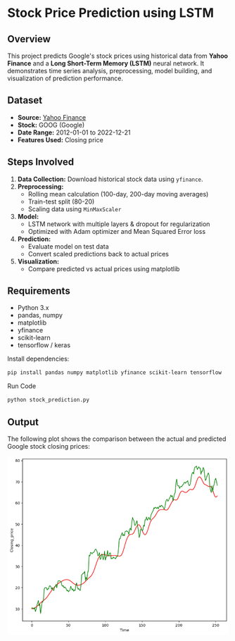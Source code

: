 # Stock Price Prediction using LSTM

## Overview
This project predicts Google's stock prices using historical data from **Yahoo Finance** and a **Long Short-Term Memory (LSTM)** neural network. It demonstrates time series analysis, preprocessing, model building, and visualization of prediction performance.

## Dataset
- **Source:** [Yahoo Finance](https://finance.yahoo.com/)
- **Stock:** GOOG (Google)
- **Date Range:** 2012-01-01 to 2022-12-21
- **Features Used:** Closing price

## Steps Involved
1. **Data Collection:** Download historical stock data using `yfinance`.
2. **Preprocessing:**
   - Rolling mean calculation (100-day, 200-day moving averages)
   - Train-test split (80-20)
   - Scaling data using `MinMaxScaler`
3. **Model:**
   - LSTM network with multiple layers & dropout for regularization
   - Optimized with Adam optimizer and Mean Squared Error loss
4. **Prediction:**
   - Evaluate model on test data
   - Convert scaled predictions back to actual prices
5. **Visualization:**
   - Compare predicted vs actual prices using matplotlib

## Requirements
- Python 3.x
- pandas, numpy
- matplotlib
- yfinance
- scikit-learn
- tensorflow / keras

Install dependencies:
```bash
pip install pandas numpy matplotlib yfinance scikit-learn tensorflow
```
Run Code
```bash
python stock_prediction.py
```

## Output
The following plot shows the comparison between the actual and predicted Google stock closing prices:

![Stock Price Prediction](output.png)

